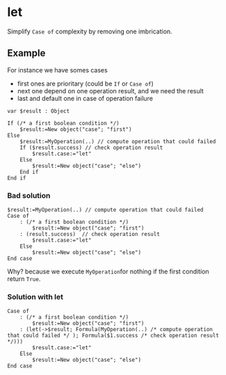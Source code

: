 <!-- let(->result; Formula( operation ); Formula($result): Bool) -->
# let

Simplify `Case of` complexity by removing one imbrication.

## Example

For instance we have somes cases
- first ones are prioritary (could be `If` or `Case of`)
- next one depend on one operation result, and we need the result
- last and default one in case of operation failure

```4d
var $result : Object

If (/* a first boolean condition */)
    $result:=New object("case"; "first")
Else
    $result:=MyOperation(..) // compute operation that could failed
    If ($result.success) // check operation result
        $result.case:="let"
    Else
        $result:=New object("case"; "else")
    End if
End if
```

### Bad solution

```4d
$result:=MyOperation(..) // compute operation that could failed
Case of
    : (/* a first boolean condition */)
        $result:=New object("case"; "first")
    : (result.success)  // check operation result
        $result.case:="let"
    Else
        $result:=New object("case"; "else")
End case
```

Why? because we execute `MyOperation`for nothing if the first condition return `True`.

### Solution with let

```4d
Case of
	: (/* a first boolean condition */)
		$result:=New object("case"; "first")
	: (let(->$result; Formula(MyOperation(..) /* compute operation that could failed */ ); Formula($1.success /* check operation result */)))
		$result.case:="let"
	Else
		$result:=New object("case"; "else")
End case
```
